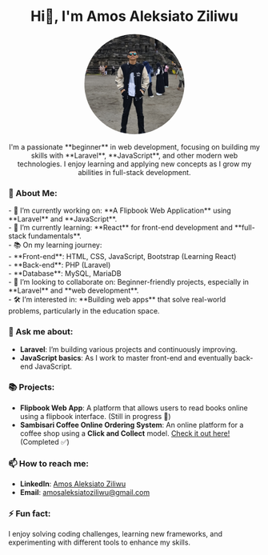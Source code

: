 <h1 align="center">Hi👋, I'm Amos Aleksiato Ziliwu</h1>
<p align="center">
  <img src="profile.jpg" alt="Amos Aleksiato Ziliwu" width="200" height="200" style="border-radius: 50%;"/>
</p>
<div style="display: flex; align-items: center; justify-content: center;">
  <div style="max-width: 600px; text-align: center;">
    I'm a passionate **beginner** in web development, focusing on building my skills with **Laravel**, **JavaScript**, and other modern web technologies. I enjoy learning and applying new concepts as I grow my abilities in full-stack development.
  </div>
</div>

### 🌟 About Me:
<div style="display: flex; align-items: flex-start;">
  <div style="max-width: 600px; text-align: left;">
    - 🔭 I’m currently working on: **A Flipbook Web Application** using **Laravel** and **JavaScript**.<br>
    - 🌱 I’m currently learning: **React** for front-end development and **full-stack fundamentals**.<br>
    - 📚 On my learning journey: <br>
      - **Front-end**: HTML, CSS, JavaScript, Bootstrap (Learning React)<br>
      - **Back-end**: PHP (Laravel)<br>
      - **Database**: MySQL, MariaDB<br>
    - 👯 I’m looking to collaborate on: Beginner-friendly projects, especially in **Laravel** and **web development**.<br>
    - 🛠️ I’m interested in: **Building web apps** that solve real-world problems, particularly in the education space.
  </div>
</div>

### 💬 Ask me about:
- **Laravel**: I’m building various projects and continuously improving.
- **JavaScript basics**: As I work to master front-end and eventually back-end JavaScript.

### 📚 Projects:
- **Flipbook Web App**: A platform that allows users to read books online using a flipbook interface. (Still in progress 🚧)
- **Sambisari Coffee Online Ordering System**: An online platform for a coffee shop using a **Click and Collect** model. [Check it out here!](https://sambisaricoffee.tian.my.id/) (Completed ✅)

### 📫 How to reach me:
- **LinkedIn**: [Amos Aleksiato Ziliwu](https://www.linkedin.com/in/amos-aleksiato-ziliwu-028840293/)
- **Email**: amosaleksiatoziliwu@gmail.com

### ⚡ Fun fact:
I enjoy solving coding challenges, learning new frameworks, and experimenting with different tools to enhance my skills.
